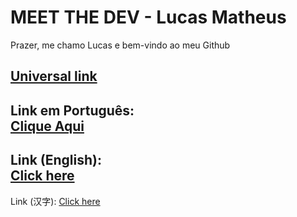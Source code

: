 # MEET THE DEV - Lucas Matheus  

Prazer, me chamo Lucas e bem-vindo ao meu Github  

[Universal link](https://www.lucasmatheuscosta.dev.br/)   
-------------------------------------------------------
Link em Português:   
[Clique Aqui](https://www.lucasmatheuscosta.dev.br/pt_BR)   
-----------------------------   
Link (English):   
[Click here](https://www.lucasmatheuscosta.dev.br/en_US)   
------------------------------
Link (汉字):
[Click here](https://www.lucasmatheuscosta.dev.br/zh_CN)
